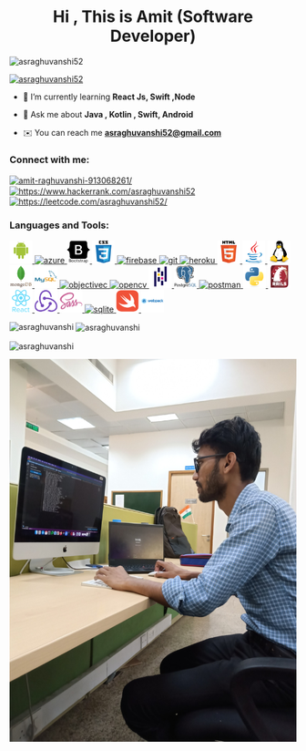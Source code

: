 <!DOCTYPE html>
<html lang="en">

<head>
  <meta charset="UTF-8">
  <meta http-equiv="X-UA-Compatible" content="IE=edge">
  <meta name="viewport" content="width=device-width, initial-scale=1.0">
</head>

<body>
  <h1 align="center">Hi , This is Amit (Software Developer)</h1>
  <p align="left"> <img
      src="https://komarev.com/ghpvc/?username=asraghuvanshi52&label=Profile%20views&color=0e75b6&style=flat"
      alt="asraghuvanshi52" /> </p>
  <p align="left"> <a href="https://github.com/ryo-ma/github-profile-trophy"><img
        src="https://github-profile-trophy.vercel.app/?username=asraghuvanshi52" alt="asraghuvanshi52" /></a>
  </p>

  - 🌱 I’m currently learning **React Js, Swift ,Node**

  - 💬 Ask me about **Java , Kotlin , Swift, Android**

  - ✉️ You can reach me **asraghuvanshi52@gmail.com**

  <h3 align="left">Connect with me:</h3>
  <p align="left">
    <a href="https://linkedin.com/in/amit-raghuvanshi-913068261/" target="blank"><img align="center"
        src="https://raw.githubusercontent.com/rahuldkjain/github-profile-readme-generator/master/src/images/icons/Social/linked-in-alt.svg"
        alt="amit-raghuvanshi-913068261/" height="30" width="40" /></a>
    <a href="https://www.hackerrank.com/https://www.hackerrank.com/asraghuvanshi52" target="blank"><img align="center"
        src="https://raw.githubusercontent.com/rahuldkjain/github-profile-readme-generator/master/src/images/icons/Social/hackerrank.svg"
        alt="https://www.hackerrank.com/asraghuvanshi52" height="30" width="40" /></a>
    <a href="https://www.leetcode.com/https://leetcode.com/asraghuvanshi52/" target="blank"><img align="center"
        src="https://raw.githubusercontent.com/rahuldkjain/github-profile-readme-generator/master/src/images/icons/Social/leet-code.svg"
        alt="https://leetcode.com/asraghuvanshi52/" height="30" width="40" /></a>
  </p>

  <h3 align="left">Languages and Tools:</h3>
  <p align="left"> <a href="https://developer.android.com" target="_blank" rel="noreferrer"> <img
        src="https://raw.githubusercontent.com/devicons/devicon/master/icons/android/android-original-wordmark.svg"
        alt="android" width="40" height="40" /> </a> <a href="https://azure.microsoft.com/en-in/" target="_blank"
      rel="noreferrer"> <img src="https://www.vectorlogo.zone/logos/microsoft_azure/microsoft_azure-icon.svg"
        alt="azure" width="40" height="40" /> </a> <a href="https://getbootstrap.com" target="_blank" rel="noreferrer">
      <img src="https://raw.githubusercontent.com/devicons/devicon/master/icons/bootstrap/bootstrap-plain-wordmark.svg"
        alt="bootstrap" width="40" height="40" /> </a> <a href="https://www.w3schools.com/css/" target="_blank"
      rel="noreferrer"> <img
        src="https://raw.githubusercontent.com/devicons/devicon/master/icons/css3/css3-original-wordmark.svg" alt="css3"
        width="40" height="40" /> </a> <a href="https://firebase.google.com/" target="_blank" rel="noreferrer"> <img
        src="https://www.vectorlogo.zone/logos/firebase/firebase-icon.svg" alt="firebase" width="40" height="40" /> </a>
    <a href="https://git-scm.com/" target="_blank" rel="noreferrer"> <img
        src="https://www.vectorlogo.zone/logos/git-scm/git-scm-icon.svg" alt="git" width="40" height="40" /> </a> <a
      href="https://heroku.com" target="_blank" rel="noreferrer"> <img
        src="https://www.vectorlogo.zone/logos/heroku/heroku-icon.svg" alt="heroku" width="40" height="40" /> </a> <a
      href="https://www.w3.org/html/" target="_blank" rel="noreferrer"> <img
        src="https://raw.githubusercontent.com/devicons/devicon/master/icons/html5/html5-original-wordmark.svg"
        alt="html5" width="40" height="40" /> </a> <a href="https://www.java.com" target="_blank" rel="noreferrer"> <img
        src="https://raw.githubusercontent.com/devicons/devicon/master/icons/java/java-original.svg" alt="java"
        width="40" height="40" /> </a> <a href="https://www.linux.org/" target="_blank" rel="noreferrer"> <img
        src="https://raw.githubusercontent.com/devicons/devicon/master/icons/linux/linux-original.svg" alt="linux"
        width="40" height="40" /> </a> <a href="https://www.mongodb.com/" target="_blank" rel="noreferrer"> <img
        src="https://raw.githubusercontent.com/devicons/devicon/master/icons/mongodb/mongodb-original-wordmark.svg"
        alt="mongodb" width="40" height="40" /> </a> <a href="https://www.mysql.com/" target="_blank" rel="noreferrer">
      <img src="https://raw.githubusercontent.com/devicons/devicon/master/icons/mysql/mysql-original-wordmark.svg"
        alt="mysql" width="40" height="40" /> </a> <a
      href="https://developer.apple.com/library/archive/documentation/Cocoa/Conceptual/ProgrammingWithObjectiveC/Introduction/Introduction.html"
      target="_blank" rel="noreferrer"> <img
        src="https://www.vectorlogo.zone/logos/apple_objectivec/apple_objectivec-icon.svg" alt="objectivec" width="40"
        height="40" /> </a> <a href="https://opencv.org/" target="_blank" rel="noreferrer"> <img
        src="https://www.vectorlogo.zone/logos/opencv/opencv-icon.svg" alt="opencv" width="40" height="40" /> </a> <a
      href="https://pandas.pydata.org/" target="_blank" rel="noreferrer"> <img
        src="https://raw.githubusercontent.com/devicons/devicon/2ae2a900d2f041da66e950e4d48052658d850630/icons/pandas/pandas-original.svg"
        alt="pandas" width="40" height="40" /> </a> <a href="https://www.postgresql.org" target="_blank"
      rel="noreferrer"> <img
        src="https://raw.githubusercontent.com/devicons/devicon/master/icons/postgresql/postgresql-original-wordmark.svg"
        alt="postgresql" width="40" height="40" /> </a> <a href="https://postman.com" target="_blank" rel="noreferrer">
      <img src="https://www.vectorlogo.zone/logos/getpostman/getpostman-icon.svg" alt="postman" width="40"
        height="40" /> </a> <a href="https://www.python.org" target="_blank" rel="noreferrer"> <img
        src="https://raw.githubusercontent.com/devicons/devicon/master/icons/python/python-original.svg" alt="python"
        width="40" height="40" /> </a> <a href="https://rubyonrails.org" target="_blank" rel="noreferrer"> <img
        src="https://raw.githubusercontent.com/devicons/devicon/master/icons/rails/rails-original-wordmark.svg"
        alt="rails" width="40" height="40" /> </a> <a href="https://reactjs.org/" target="_blank" rel="noreferrer"> <img
        src="https://raw.githubusercontent.com/devicons/devicon/master/icons/react/react-original-wordmark.svg"
        alt="react" width="40" height="40" /> </a> <a href="https://redux.js.org" target="_blank" rel="noreferrer"> <img
        src="https://raw.githubusercontent.com/devicons/devicon/master/icons/redux/redux-original.svg" alt="redux"
        width="40" height="40" /> </a> <a href="https://sass-lang.com" target="_blank" rel="noreferrer"> <img
        src="https://raw.githubusercontent.com/devicons/devicon/master/icons/sass/sass-original.svg" alt="sass"
        width="40" height="40" /> </a> <a href="https://www.sqlite.org/" target="_blank" rel="noreferrer"> <img
        src="https://www.vectorlogo.zone/logos/sqlite/sqlite-icon.svg" alt="sqlite" width="40" height="40" /> </a> <a
      href="https://developer.apple.com/swift/" target="_blank" rel="noreferrer"> <img
        src="https://raw.githubusercontent.com/devicons/devicon/master/icons/swift/swift-original.svg" alt="swift"
        width="40" height="40" /> </a> <a href="https://webpack.js.org" target="_blank" rel="noreferrer"> <img
        src="https://raw.githubusercontent.com/devicons/devicon/d00d0969292a6569d45b06d3f350f463a0107b0d/icons/webpack/webpack-original-wordmark.svg"
        alt="webpack" width="40" height="40" /> </a> </p>

  <p><img align="left"
      src="https://github-readme-stats.vercel.app/api/top-langs?username=asraghuvanshi&show_icons=true&locale=en&layout=compact"
      alt="asraghuvanshi" /></p>

  <p>&nbsp;<img align="center"
      src="https://github-readme-stats.vercel.app/api?username=asraghuvanshi&show_icons=true&locale=en"
      alt="asraghuvanshi" /></p>

  <p><img align="center" src="https://github-readme-streak-stats.herokuapp.com/?user=asraghuvanshi&"
      alt="asraghuvanshi" /></p>
    <img align="center" src="./as.jpg" alt="asraghuvanshi" />

</body>

</html>
